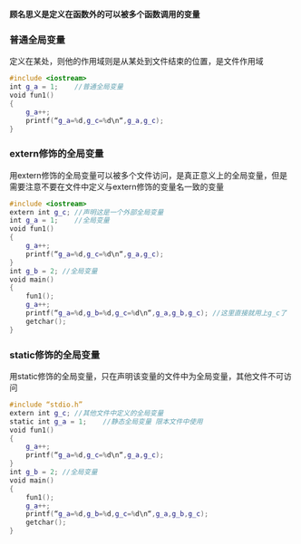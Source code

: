 **顾名思义是定义在函数外的可以被多个函数调用的变量**

### 普通全局变量
定义在某处，则他的作用域则是从某处到文件结束的位置，是文件作用域
```c++
#include <iostream>
int g_a = 1;    //普通全局变量
void fun1()  
{  
    g_a++;  
    printf(“g_a=%d,g_c=%d\n“,g_a,g_c);  
}
```
### extern修饰的全局变量
用extern修饰的全局变量可以被多个文件访问，是真正意义上的全局变量，但是需要注意不要在文件中定义与extern修饰的变量名一致的变量
```c++
#include <iostream>
extern int g_c; //声明这是一个外部全局变量
int g_a = 1;    //全局变量
void fun1()  
{  
    g_a++;  
    printf(“g_a=%d,g_c=%d\n“,g_a,g_c);  
}
int g_b = 2; //全局变量
void main()  
{  
    fun1();  
    g_a++;  
    printf(“g_a=%d,g_b=%d,g_c=%d\n“,g_a,g_b,g_c); //这里直接就用上g_c了  
    getchar();  
}
```
### static修饰的全局变量
用static修饰的全局变量，只在声明该变量的文件中为全局变量，其他文件不可访问
```c++
#include “stdio.h”
extern int g_c; //其他文件中定义的全局变量
static int g_a = 1;    //静态全局变量 限本文件中使用
void fun1()  
{  
    g_a++;  
    printf(“g_a=%d,g_c=%d\n“,g_a,g_c);  
}
int g_b = 2; //全局变量
void main()  
{  
    fun1();  
    g_a++;  
    printf(“g_a=%d,g_b=%d,g_c=%d\n“,g_a,g_b,g_c);  
    getchar();  
}
```
